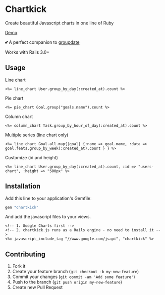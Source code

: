 # Chartkick

Create beautiful Javascript charts in one line of Ruby

[Demo](http://ankane.github.io/chartkick/)

:two_hearts: A perfect companion to [groupdate](http://ankane.github.io/groupdate/)

Works with Rails 3.0+

## Usage

Line chart

```erb
<%= line_chart User.group_by_day(:created_at).count %>
```

Pie chart

```erb
<%= pie_chart Goal.group("goals.name").count %>
```

Column chart

```erb
<%= column_chart Task.group_by_hour_of_day(:created_at).count %>
```

Multiple series (line chart only)

```erb
<%= line_chart Goal.all.map{|goal| {:name => goal.name, :data => goal.feats.group_by_week(:created_at).count } } %>
```

Customize (id and height)

```erb
<%= line_chart User.group_by_day(:created_at).count, :id => "users-chart", :height => "500px" %>
```

## Installation

Add this line to your application's Gemfile:

```ruby
gem "chartkick"
```

And add the javascript files to your views.

```erb
<!-- 1. Google Charts first -->
<!-- 2. chartkick.js runs as a Rails engine - no need to install it -->
<%= javascript_include_tag "//www.google.com/jsapi", "chartkick" %>
```

## Contributing

1. Fork it
2. Create your feature branch (`git checkout -b my-new-feature`)
3. Commit your changes (`git commit -am 'Add some feature'`)
4. Push to the branch (`git push origin my-new-feature`)
5. Create new Pull Request
